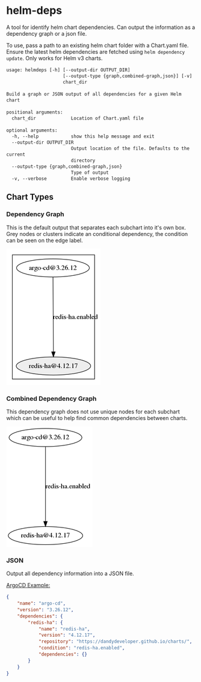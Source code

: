 # helm-deps
A tool for identify helm chart dependencies. Can output the information as a dependency graph or a json file. 

To use, pass a path to an existing helm chart folder with a Chart.yaml file. Ensure the latest helm dependencies are fetched using `helm dependency update`. Only works for Helm v3 charts.

```
usage: helmdeps [-h] [--output-dir OUTPUT_DIR]
                     [--output-type {graph,combined-graph,json}] [-v]
                     chart_dir

Build a graph or JSON output of all dependencies for a given Helm chart

positional arguments:
  chart_dir             Location of Chart.yaml file

optional arguments:
  -h, --help            show this help message and exit
  --output-dir OUTPUT_DIR
                        Output location of the file. Defaults to the current
                        directory
  --output-type {graph,combined-graph,json}
                        Type of output
  -v, --verbose         Enable verbose logging
```

## Chart Types
### Dependency Graph
This is the default output that separates each subchart into it's own box. Grey nodes or clusters indicate an conditional dependency, the condition can be seen on the edge label.

![ArgoCD Example](docs/images/argo-cd_dependencies_graph.png)

### Combined Dependency Graph
This dependency graph does not use unique nodes for each subchart which can be useful to help find common dependencies between charts.

![ArgoCD Example](docs/images/argo-cd_dependencies_graph_combined.png)

### JSON
Output all dependency information into a JSON file.

[ArgoCD Example:](https://github.com/argoproj/argo-helm/tree/master/charts/argo-cd)

```json
{
    "name": "argo-cd",
    "version": "3.26.12",
    "dependencies": {
        "redis-ha": {
            "name": "redis-ha",
            "version": "4.12.17",
            "repository": "https://dandydeveloper.github.io/charts/",
            "condition": "redis-ha.enabled",
            "dependencies": {}
        }
    }
}
```